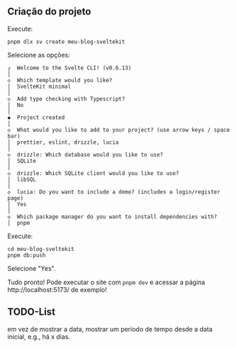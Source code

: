 ## Criação do projeto

Execute:

```
pnpm dlx sv create meu-blog-sveltekit
```

Selecione as opções:

```
┌  Welcome to the Svelte CLI! (v0.6.13)
│
◇  Which template would you like?
│  SvelteKit minimal
│
◇  Add type checking with Typescript?
│  No
│
◆  Project created
│
◇  What would you like to add to your project? (use arrow keys / space bar)
│  prettier, eslint, drizzle, lucia
│
◇  drizzle: Which database would you like to use?
│  SQLite
│
◇  drizzle: Which SQLite client would you like to use?
│  libSQL
│
◇  lucia: Do you want to include a demo? (includes a login/register page)
│  Yes
│
◇  Which package manager do you want to install dependencies with?
│  pnpm
```

Execute:

```
cd meu-blog-sveltekit
pnpm db:push
```

Selecione "Yes".

Tudo pronto! Pode executar o site com `pnpm dev` e acessar a página http://localhost:5173/ de exemplo!

## TODO-List

em vez de mostrar a data, mostrar um período de tempo desde a data inicial, e.g., há x dias.